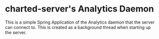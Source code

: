 # charted-server's Analytics Daemon
This is a simple Spring Application of the Analytics daemon that the server can connect to. This is created as a background
thread when starting up the server.
